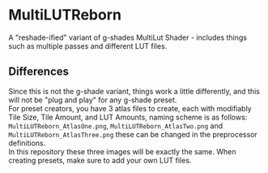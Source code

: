 # MultiLUTReborn

A "reshade-ified" variant of g-shades MultiLut Shader - includes things such as multiple passes and different LUT files.

## Differences

Since this is not the g-shade variant, things work a little differently, and this will not be "plug and play" for any g-shade preset.    
For preset creators, you have 3 atlas files to create, each with modifiably Tile Size, Tile Amount, and LUT Amounts, naming scheme is as follows:    
`MultiLUTReborn_AtlasOne.png`, `MultiLUTReborn_AtlasTwo.png` and `MultiLUTReborn_AtlasThree.png` these can be changed in the preprocessor definitions.    
In this repository these three images will be exactly the same. When creating presets, make sure to add your own LUT files.
